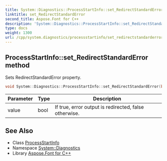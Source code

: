 ```yaml
---
title: System::Diagnostics::ProcessStartInfo::set_RedirectStandardError method
linktitle: set_RedirectStandardError
second_title: Aspose.Font for C++
description: 'System::Diagnostics::ProcessStartInfo::set_RedirectStandardError method. Sets RedirectStandardError property in C++.'
type: docs
weight: 1300
url: /cpp/system.diagnostics/processstartinfo/set_redirectstandarderror/
---
```

## ProcessStartInfo::set_RedirectStandardError method


Sets RedirectStandardError property.

```cpp
void System::Diagnostics::ProcessStartInfo::set_RedirectStandardError(bool value)
```


| Parameter | Type | Description |
| --- | --- | --- |
| value | bool | If true, error output is redirected, false otherwise. |

## See Also

* Class [ProcessStartInfo](../)
* Namespace [System::Diagnostics](../../)
* Library [Aspose.Font for C++](../../../)

